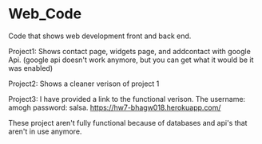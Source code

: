 # Web_Code
Code that shows web development front and back end. 

Project1: Shows contact page, widgets page, and addcontact with google Api. (google api doesn't work anymore, but you can get what it would be it was enabled) 

Project2: Shows a cleaner verison of project 1

Project3: I have provided a link to the functional verison. The username: amogh password: salsa.  https://hw7-bhagw018.herokuapp.com/

These project aren't fully functional because of databases and api's that aren't in use anymore.  
